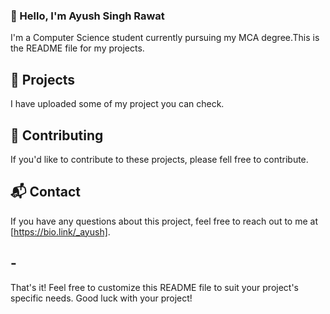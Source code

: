 ### 👋 Hello, I'm Ayush Singh Rawat
I'm a Computer Science student currently pursuing my MCA degree.This is the README file for my projects.

## 📝 Projects
I have uploaded some of my project you can check.

## 🤝 Contributing
If you'd like to contribute to these projects, please fell free to contribute.

## 📬 Contact
If you have any questions about this project, feel free to reach out to me at [https://bio.link/_ayush].
## -
That's it! Feel free to customize this README file to suit your project's specific needs. Good luck with your project!
